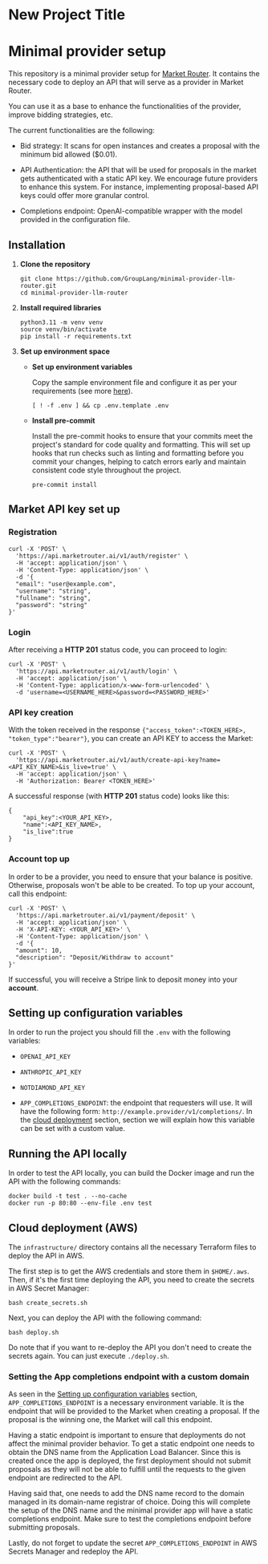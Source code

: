 # New Project Title

# Minimal provider setup

This repository is a minimal provider setup for [Market Router](https://api.marketrouter.ai). It contains the necessary code to deploy an API that will serve as a provider in Market Router.

You can use it as a base to enhance the functionalities of the provider, improve bidding strategies, etc.

The current functionalities are the following:
- Bid strategy: It scans for open instances and creates a proposal with the minimum bid allowed ($0.01).

- API Authentication: the API that will be used for proposals in the market gets authenticated with a static API key. We encourage future providers to enhance this system. For instance, implementing proposal-based API keys could offer more granular control.

- Completions endpoint: OpenAI-compatible wrapper with the model provided in the configuration file.

## Installation

1. **Clone the repository**

   ```shell
   git clone https://github.com/GroupLang/minimal-provider-llm-router.git
   cd minimal-provider-llm-router
   ```
2. **Install required libraries**
   ```shell
   python3.11 -m venv venv
   source venv/bin/activate
   pip install -r requirements.txt
   ```
3. **Set up environment space**
    - **Set up environment variables**
        
        Copy the sample environment file and configure it as per your requirements (see more [here](#setting-up-configuration-variables)).

        ```shell
        [ ! -f .env ] && cp .env.template .env
        ```

    - **Install pre-commit**

        Install the pre-commit hooks to ensure that your commits meet the project's standard for code quality and formatting. This will set up hooks that run checks such as linting and formatting before you commit your changes, helping to catch errors early and maintain consistent code style throughout the project.

        ```shell
        pre-commit install
        ```

## Market API key set up

### Registration
```shell
curl -X 'POST' \
  'https://api.marketrouter.ai/v1/auth/register' \
  -H 'accept: application/json' \
  -H 'Content-Type: application/json' \
  -d '{
  "email": "user@example.com",
  "username": "string",
  "fullname": "string",
  "password": "string"
}'
```

### Login
After receiving a **HTTP 201** status code, you can proceed to login:

```shell
curl -X 'POST' \
  'https://api.marketrouter.ai/v1/auth/login' \
  -H 'accept: application/json' \
  -H 'Content-Type: application/x-www-form-urlencoded' \
  -d 'username=<USERNAME_HERE>&password=<PASSWORD_HERE>'
```

### API key creation
With the token received in the response `{"access_token":<TOKEN_HERE>, "token_type":"bearer"}`, you can create an API KEY to access the Market:

```shell
curl -X 'POST' \
  'https://api.marketrouter.ai/v1/auth/create-api-key?name=<API_KEY_NAME>&is_live=true' \
  -H 'accept: application/json' \
  -H 'Authorization: Bearer <TOKEN_HERE>'
```

A successful response (with **HTTP 201** status code) looks like this:
```shell
{
    "api_key":<YOUR_API_KEY>,
    "name":<API_KEY_NAME>,
    "is_live":true
}
```

### Account top up

In order to be a provider, you need to ensure that your balance is positive. Otherwise, proposals won't be able to be created. To top up your account, call this endpoint:

```shell
curl -X 'POST' \
  'https://api.marketrouter.ai/v1/payment/deposit' \
  -H 'accept: application/json' \
  -H 'X-API-KEY: <YOUR_API_KEY>' \
  -H 'Content-Type: application/json' \
  -d '{
  "amount": 10,
  "description": "Deposit/Withdraw to account"
}'
```

If successful, you will receive a Stripe link to deposit money into your **account**.

## Setting up configuration variables
In order to run the project you should fill the `.env` with the following variables:

- `OPENAI_API_KEY`
- `ANTHROPIC_API_KEY`
- `NOTDIAMOND_API_KEY`

- `APP_COMPLETIONS_ENDPOINT`: the endpoint that requesters will use. It will have the following form: `http://example.provider/v1/completions/`. In the [cloud deployment](#cloud-deployment-aws) section, section we will explain how this variable can be set with a custom value.

## Running the API locally

In order to test the API locally, you can build the Docker image and run the API with the following commands:

```shell
docker build -t test . --no-cache
docker run -p 80:80 --env-file .env test
```

## Cloud deployment (AWS)
The `infrastructure/` directory contains all the necessary Terraform files to deploy the API in AWS.

The first step is to get the AWS credentials and store them in `$HOME/.aws`. Then, if it's the first time deploying the API, you need to create the secrets in AWS Secret Manager: 
```shell
bash create_secrets.sh
```

Next, you can deploy the API with the following command:
```shell
bash deploy.sh
```

Do note that if you want to re-deploy the API you don't need to create the secrets again. You can just execute `./deploy.sh`.

### Setting the App completions endpoint with a custom domain
As seen in the [Setting up configuration variables](#setting-up-configuration-variables) section, `APP_COMPLETIONS_ENDPOINT` is a necessary environment variable. It is the endpoint that will be provided to the Market when creating a proposal. If the proposal is the winning one, the Market will call this endpoint.

Having a static endpoint is important to ensure that deployments do not affect the minimal provider behavior. To get a static endpoint one needs to obtain the DNS name from the Application Load Balancer. Since this is created once the app is deployed, the first deployment should not submit proposals as they will not be able to fulfill until the requests to the given endpoint are redirected to the API.

Having said that, one needs to add the DNS name record to the domain managed in its domain-name registrar of choice. Doing this will complete the setup of the DNS name and the minimal provider app will have a static completions endpoint. Make sure to test the completions endpoint before submitting proposals.

Lastly, do not forget to update the secret `APP_COMPLETIONS_ENDPOINT` in AWS Secrets Manager and redeploy the API.
